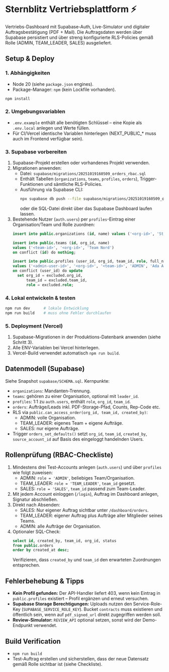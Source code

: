 # Sternblitz Vertriebsplattform ⚡

Vertriebs-Dashboard mit Supabase-Auth, Live-Simulator und digitaler Auftragsbestätigung (PDF + Mail). Die Auftragsdaten werden über Supabase persistiert und über streng konfigurierte RLS-Policies gemäß Rolle (ADMIN, TEAM_LEADER, SALES) ausgeliefert.

## Setup & Deploy

### 1. Abhängigkeiten
- Node 20 (siehe `package.json` engines).
- Package-Manager: `npm` (kein Lockfile vorhanden).

```bash
npm install
```

### 2. Umgebungsvariablen
- `.env.example` enthält alle benötigten Schlüssel – eine Kopie als `.env.local` anlegen und Werte füllen.
- Für CI/Vercel identische Variablen hinterlegen (NEXT_PUBLIC\_* muss auch im Frontend verfügbar sein).

### 3. Supabase vorbereiten
1. Supabase-Projekt erstellen oder vorhandenes Projekt verwenden.
2. Migrationen anwenden:
   - Datei: `supabase/migrations/20251019160509_orders_rbac.sql`
   - Enthält Tabellen (`organizations`, `teams`, `profiles`, `orders`), Trigger-Funktionen und sämtliche RLS-Policies.
   - Ausführung via Supabase CLI:
     ```bash
     npx supabase db push --file supabase/migrations/20251019160509_orders_rbac.sql
     ```
     oder die SQL-Datei direkt über das Supabase Dashboard laufen lassen.
3. Bestehende Nutzer (`auth.users`) per `profiles`-Eintrag einer Organisation/Team und Rolle zuordnen:
   ```sql
   insert into public.organizations (id, name) values ('<org-id>', 'Sternblitz') on conflict (id) do nothing;

   insert into public.teams (id, org_id, name)
   values ('<team-id>', '<org-id>', 'Team Nord')
   on conflict (id) do nothing;

   insert into public.profiles (user_id, org_id, team_id, role, full_name)
   values ('<admin-user-id>', '<org-id>', '<team-id>', 'ADMIN', 'Ada Admin')
   on conflict (user_id) do update
     set org_id = excluded.org_id,
         team_id = excluded.team_id,
         role = excluded.role;
   ```

### 4. Lokal entwickeln & testen
```bash
npm run dev      # lokale Entwicklung
npm run build    # muss ohne Fehler durchlaufen
```

### 5. Deployment (Vercel)
1. Supabase-Migrationen in der Produktions-Datenbank anwenden (siehe Schritt 3).
2. Alle ENV-Variablen bei Vercel hinterlegen.
3. Vercel-Build verwendet automatisch `npm run build`.

## Datenmodell (Supabase)

Siehe Snapshot `supabase/SCHEMA.sql`. Kernpunkte:
- `organizations`: Mandanten-Trennung.
- `teams`: gehören zu einer Organisation, optional mit `leader_id`.
- `profiles`: 1:1 zu `auth.users`, enthält `role`, `org_id`, `team_id`.
- `orders`: Aufträge/Leads inkl. PDF-Storage-Pfad, Counts, Rep-Code etc.
- RLS via `public.can_access_order(org_id, team_id, created_by)`:
  - ADMIN: volle Organisation.
  - TEAM_LEADER: eigenes Team + eigene Aufträge.
  - SALES: nur eigene Aufträge.
- Trigger `orders_set_defaults()` setzt `org_id`, `team_id`, `created_by`, `source_account_id` auf Basis des eingeloggt handelnden Users.

## Rollenprüfung (RBAC-Checkliste)
1. Mindestens drei Test-Accounts anlegen (`auth.users`) und über `profiles` wie folgt zuweisen:
   - ADMIN: `role = 'ADMIN'`, beliebiges Team/Organisation.
   - TEAM_LEADER: `role = 'TEAM_LEADER'`, `team_id` gesetzt.
   - SALES: `role = 'SALES'`, `team_id` passend zum Team-Leader.
2. Mit jedem Account einloggen (`/login`), Auftrag im Dashboard anlegen, Signatur abschließen.
3. Direkt nach Absenden:
   - SALES: Nur eigener Auftrag sichtbar unter `/dashboard/orders`.
   - TEAM_LEADER: eigener Auftrag plus Aufträge aller Mitglieder seines Teams.
   - ADMIN: alle Aufträge der Organisation.
4. Optionaler SQL-Check:
   ```sql
   select id, created_by, team_id, org_id, status
   from public.orders
   order by created_at desc;
   ```
   Verifizieren, dass `created_by` und `team_id` den erwarteten Zuordnungen entsprechen.

## Fehlerbehebung & Tipps
- **Kein Profil gefunden:** Der API-Handler liefert 403, wenn kein Eintrag in `public.profiles` existiert – Profil ergänzen und erneut versuchen.
- **Supabase Storage Berechtigungen:** Uploads nutzen den Service-Role-Key (`SUPABASE_SERVICE_ROLE_KEY`). Bucket `contracts` muss existieren und öffentlich sein, wenn auf `pdf_signed_url` direkt zugegriffen werden soll.
- **Review-Simulator:** `REVIEW_API` optional setzen, sonst wird der Demo-Endpunkt verwendet.

## Build Verification
- `npm run build`
- Test-Auftrag erstellen und sicherstellen, dass der neue Datensatz gemäß Rolle sichtbar ist (siehe Checkliste).
